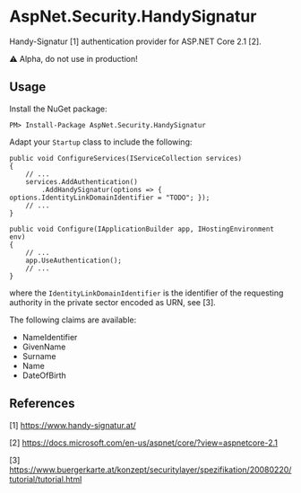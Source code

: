 # AspNet.Security.HandySignatur

Handy-Signatur [1] authentication provider for ASP.NET Core 2.1 [2].

:warning: Alpha, do not use in production!


## Usage

Install the NuGet package:

    PM> Install-Package AspNet.Security.HandySignatur

Adapt your `Startup` class to include the following:

    public void ConfigureServices(IServiceCollection services)
    {
        // ...
        services.AddAuthentication()
            .AddHandySignatur(options => { options.IdentityLinkDomainIdentifier = "TODO"; });
        // ...
    }

    public void Configure(IApplicationBuilder app, IHostingEnvironment env)
    {
        // ...
        app.UseAuthentication();
        // ...
    }

where the `IdentityLinkDomainIdentifier` is the identifier of the requesting authority in the private sector encoded as URN, see [3].

The following claims are available:

* NameIdentifier
* GivenName
* Surname
* Name
* DateOfBirth


## References

[1] https://www.handy-signatur.at/

[2] https://docs.microsoft.com/en-us/aspnet/core/?view=aspnetcore-2.1

[3] https://www.buergerkarte.at/konzept/securitylayer/spezifikation/20080220/tutorial/tutorial.html

